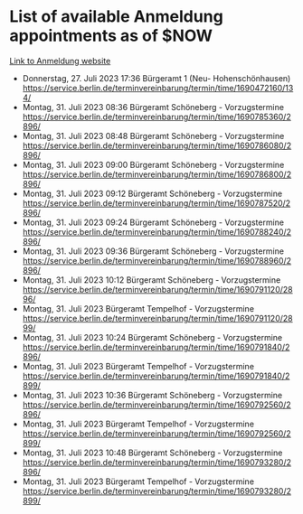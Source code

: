 # List of available Anmeldung appointments as of $NOW
[Link to Anmeldung website](https://service.berlin.de/terminvereinbarung/termin/tag.php?termin=1&anliegen[]=120686&dienstleisterlist=122210,122217,327316,122219,327312,122227,327314,122231,327346,122243,327348,122254,122252,329742,122260,329745,122262,329748,122271,327278,122273,327274,122277,327276,330436,122280,327294,122282,327290,122284,327292,122291,327270,122285,327266,122286,327264,122296,327268,150230,329760,122297,327286,122294,327284,122312,329763,122314,329775,122304,327330,122311,327334,122309,327332,317869,122281,327352,122279,329772,122283,122276,327324,122274,327326,122267,329766,122246,327318,122251,327320,122257,327322,122208,327298,122226,327300&herkunft=http%3A%2F%2Fservice.berlin.de%2Fdienstleistung%2F120686%2F)
- Donnerstag, 27. Juli 2023 17:36 Bürgeramt 1 (Neu- Hohenschönhausen) https://service.berlin.de/terminvereinbarung/termin/time/1690472160/134/
- Montag, 31. Juli 2023 08:36 Bürgeramt Schöneberg - Vorzugstermine https://service.berlin.de/terminvereinbarung/termin/time/1690785360/2896/
- Montag, 31. Juli 2023 08:48 Bürgeramt Schöneberg - Vorzugstermine https://service.berlin.de/terminvereinbarung/termin/time/1690786080/2896/
- Montag, 31. Juli 2023 09:00 Bürgeramt Schöneberg - Vorzugstermine https://service.berlin.de/terminvereinbarung/termin/time/1690786800/2896/
- Montag, 31. Juli 2023 09:12 Bürgeramt Schöneberg - Vorzugstermine https://service.berlin.de/terminvereinbarung/termin/time/1690787520/2896/
- Montag, 31. Juli 2023 09:24 Bürgeramt Schöneberg - Vorzugstermine https://service.berlin.de/terminvereinbarung/termin/time/1690788240/2896/
- Montag, 31. Juli 2023 09:36 Bürgeramt Schöneberg - Vorzugstermine https://service.berlin.de/terminvereinbarung/termin/time/1690788960/2896/
- Montag, 31. Juli 2023 10:12 Bürgeramt Schöneberg - Vorzugstermine https://service.berlin.de/terminvereinbarung/termin/time/1690791120/2896/
- Montag, 31. Juli 2023  Bürgeramt Tempelhof - Vorzugstermine https://service.berlin.de/terminvereinbarung/termin/time/1690791120/2899/
- Montag, 31. Juli 2023 10:24 Bürgeramt Schöneberg - Vorzugstermine https://service.berlin.de/terminvereinbarung/termin/time/1690791840/2896/
- Montag, 31. Juli 2023  Bürgeramt Tempelhof - Vorzugstermine https://service.berlin.de/terminvereinbarung/termin/time/1690791840/2899/
- Montag, 31. Juli 2023 10:36 Bürgeramt Schöneberg - Vorzugstermine https://service.berlin.de/terminvereinbarung/termin/time/1690792560/2896/
- Montag, 31. Juli 2023  Bürgeramt Tempelhof - Vorzugstermine https://service.berlin.de/terminvereinbarung/termin/time/1690792560/2899/
- Montag, 31. Juli 2023 10:48 Bürgeramt Schöneberg - Vorzugstermine https://service.berlin.de/terminvereinbarung/termin/time/1690793280/2896/
- Montag, 31. Juli 2023  Bürgeramt Tempelhof - Vorzugstermine https://service.berlin.de/terminvereinbarung/termin/time/1690793280/2899/
